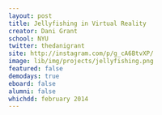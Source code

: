```yaml
---
layout: post
title: Jellyfishing in Virtual Reality
creator: Dani Grant
school: NYU
twitter: thedanigrant
site: http://instagram.com/p/g_cA6BtvXP/
image: lib/img/projects/jellyfishing.png
featured: false
demodays: true
eboard: false
alumni: false
whichdd: february 2014
---
```

